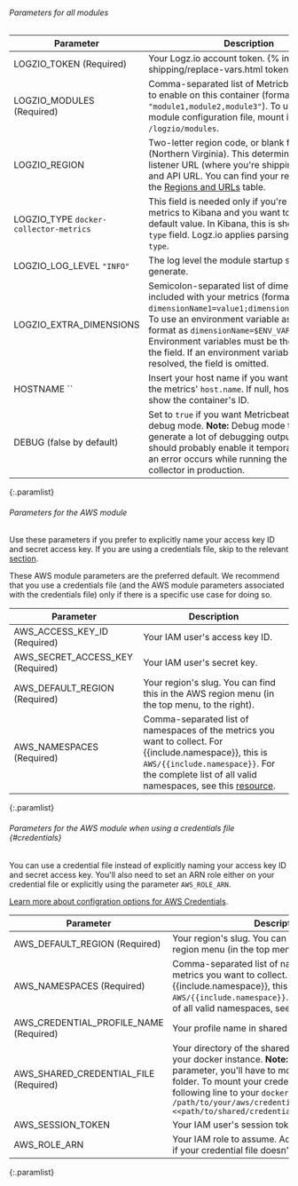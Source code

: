 ###### Parameters for all modules

| Parameter | Description | Default |
|---|---|---|
| LOGZIO_TOKEN (Required) | Your Logz.io account token. {% include log-shipping/replace-vars.html token=true %}   | 
| LOGZIO_MODULES (Required) | Comma-separated list of Metricbeat modules to enable on this container (formatted as `"module1,module2,module3"`). To use a custom module configuration file, mount its folder to `/logzio/modules`. |
| LOGZIO_REGION | Two-letter region code, or blank for US East (Northern Virginia). This determines your listener URL (where you're shipping the logs to) and API URL.  You can find your region code in the [Regions and URLs]({{site.baseurl}}/user-guide/accounts/account-region.html#regions-and-urls) table. | <span class="default-param">_Blank (US East)_</span>  |
| LOGZIO_TYPE <span class="default-param">`docker-collector-metrics`</span> | This field is needed only if you're shipping metrics to Kibana and you want to override the default value.  In Kibana, this is shown in the `type` field. Logz.io applies parsing based on `type`. |
| LOGZIO_LOG_LEVEL <span class="default-param">`"INFO"`</span> | The log level the module startup scripts will generate. |
| LOGZIO_EXTRA_DIMENSIONS | Semicolon-separated list of dimensions to be included with your metrics (formatted as `dimensionName1=value1;dimensionName2=value2`).  To use an environment variable as a value, format as `dimensionName=$ENV_VAR_NAME`. Environment variables must be the only value in the field. If an environment variable can't be resolved, the field is omitted. |
| HOSTNAME <span class="default-param">``</span> | Insert your host name if you want it to appear in the metrics' `host.name`. If null, host.name will show the container's ID. |
| DEBUG (false by default) | Set to `true` if you want Metricbeat to run in debug mode. **Note:** Debug mode tends to generate a lot of debugging output, so you should probably enable it temporarily only when an error occurs while running the docker-collector in production.  |
{:.paramlist}


###### Parameters for the AWS module

Use these parameters if you prefer to explicitly name your access key ID and secret access key. If you are using a credentials file, skip to the relevant [section](#credentials).

These AWS module parameters are the preferred default.  We recommend that you use a credentials file (and the AWS module parameters associated with the credentials file) only if there is a specific use case for doing so. 

| Parameter | Description |
|---|---|
| AWS_ACCESS_KEY_ID (Required) | Your IAM user's access key ID. |
| AWS_SECRET_ACCESS_KEY (Required) | Your IAM user's secret key. |
| AWS_DEFAULT_REGION (Required) | Your region's slug. You can find this in the AWS region menu (in the top menu, to the right). |
| AWS_NAMESPACES (Required) | Comma-separated list of namespaces of the metrics you want to collect.  For {{include.namespace}}, this is `AWS/{{include.namespace}}`. For the complete list of all valid namespaces, see this [resource](https://docs.aws.amazon.com/AmazonCloudWatch/latest/monitoring/aws-services-cloudwatch-metrics.html). |
{:.paramlist}

 

###### Parameters for the AWS module when using a credentials file {#credentials}

You can use a credential file instead of explicitly naming your access key ID and secret access key. You'll also need to set an ARN role either on your credential file or explicitly using the parameter `AWS_ROLE_ARN`.

[Learn more about configration options for AWS Credentials](https://www.elastic.co/guide/en/beats/metricbeat/current/metricbeat-module-aws.html#aws-credentials-config).

| Parameter | Description |
|---|---|
| AWS_DEFAULT_REGION (Required) | Your region's slug. You can find this in the AWS region menu (in the top menu, to the right). |
| AWS_NAMESPACES (Required) | Comma-separated list of namespaces of the metrics you want to collect.  For {{include.namespace}}, this is `AWS/{{include.namespace}}`. For the complete list of all valid namespaces, see this [resource](https://docs.aws.amazon.com/AmazonCloudWatch/latest/monitoring/aws-services-cloudwatch-metrics.html). |
| AWS_CREDENTIAL_PROFILE_NAME (Required) | Your profile name in shared credentials file. |
| AWS_SHARED_CREDENTIAL_FILE (Required) | Your directory of the shared credentials file, in your docker instance.  **Note:** If you're using this parameter, you'll have to mount your credentials folder. To mount your credentials folder, add the following line to your `docker run` command:  `-v /path/to/your/aws/credentials/folder:<<path/to/shared/credential/file/in/docker>>:ro` |
| AWS_SESSION_TOKEN | Your IAM user's session token. |
| AWS_ROLE_ARN | Your IAM role to assume. Add this parameter only if your credential file doesn't include an ARN role. |
{:.paramlist}

